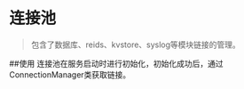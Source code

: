 # 连接池
> 包含了数据库、reids、kvstore、syslog等模块链接的管理。

##使用
连接池在服务启动时进行初始化，初始化成功后，通过 ConnectionManager类获取链接。

